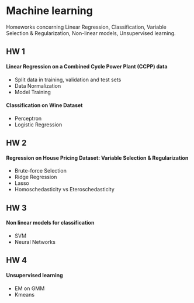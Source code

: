 # Machine learning
Homeworks concerning Linear Regression, Classification, Variable Selection & Regularization, Non-linear models, Unsupervised learning.
## HW 1
#### Linear Regression on a Combined Cycle Power Plant (CCPP) data
* Split data in training, validation and test sets
* Data Normalization
* Model Training
#### Classification on Wine Dataset
* Perceptron
* Logistic Regression
## HW 2
#### Regression on House Pricing Dataset: Variable Selection & Regularization
* Brute-force Selection
* Ridge Regression
* Lasso
* Homoschedasticity vs Eteroschedasticity
## HW 3
#### Non linear models for classification
* SVM
* Neural Networks
## HW 4
#### Unsupervised learning 
* EM on GMM
* Kmeans
